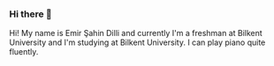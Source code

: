 ### Hi there 👋

<!--
**EmirDilli/EmirDilli** is a ✨ _special_ ✨ repository because its `README.md` (this file) appears on your GitHub profile.

Here are some ideas to get you started:

- 🔭 I’m currently working on computer science
- 🌱 I’m currently learning java
- ⚡ Fun fact: I can play piano
--> Hi! My name is Emir Şahin Dilli and currently I'm a freshman at Bilkent University and I'm studying at Bilkent University. I can play piano quite fluently.
